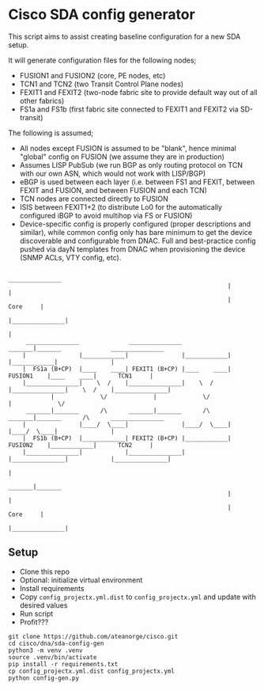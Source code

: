 # Cisco SDA config generator
This script aims to assist creating baseline configuration for a new SDA setup.

It will generate configuration files for the following nodes;

 * FUSION1 and FUSION2 (core, PE nodes, etc)
 * TCN1 and TCN2 (two Transit Control Plane nodes)
 * FEXIT1 and FEXIT2 (two-node fabric site to provide default way out of all other fabrics)
 * FS1a and FS1b (first fabric site connected to FEXIT1 and FEXIT2 via SD-transit)

The following is assumed;

 * All nodes except FUSION is assumed to be "blank", hence minimal "global" config on FUSION (we assume they are in production)
 * Assumes LISP PubSub (we run BGP as only routing protocol on TCN with our own ASN, which would not work with LISP/BGP)
 * eBGP is used between each layer (i.e. between FS1 and FEXIT, between FEXIT and FUSION, and between FUSION and each TCN)
 * TCN nodes are connected directly to FUSION
 * ISIS between FEXIT1+2 (to distribute Lo0 for the automatically configured iBGP to avoid multihop via FS or FUSION)
 * Device-specific config is properly configured (proper descriptions and similar), while common config only has bare minimum to get the device discoverable and configurable from DNAC. Full and best-practice config pushed via dayN templates from DNAC when provisioning the device (SNMP ACLs, VTY config, etc).

```
                                                               _______________ 
                                                              |               |
                                                              |      Core     |
                                                              |_______________|
                                                                      |
     _______________              _______________              _______|_______              _______________
    |               |____________|               |____________|               |____________|               |
    |  FS1a (B+CP)  |____    ____| FEXIT1 (B+CP) |____    ____|    FUSION1    |____    ____|      TCN1     |
    |_______________|    \  /    |_______________|    \  /    |_______________|    \  /    |_______________|
            |             \/             |             \/             |             \/            
     _______|_______      /\      _______|_______      /\      _______|_______      /\      _______________
    |               |____/  \____|               |____/  \____|               |____/  \____|               |
    |  FS1b (B+CP)  |____________| FEXIT2 (B+CP) |____________|    FUSION2    |____________|      TCN2     |
    |_______________|            |_______________|            |_______________|            |_______________|
                                                                      |
                                                               _______|_______ 
                                                              |               |
                                                              |      Core     |
                                                              |_______________|

```

## Setup
 * Clone this repo
 * Optional: initialize virtual environment
 * Install requirements
 * Copy `config_projectx.yml.dist` to `config_projectx.yml` and update with desired values
 * Run script
 * Profit???

```
git clone https://github.com/ateanorge/cisco.git
cd cisco/dna/sda-config-gen
python3 -m venv .venv
source .venv/bin/activate
pip install -r requirements.txt
cp config_projectx.yml.dist config_projectx.yml
python config-gen.py
```
